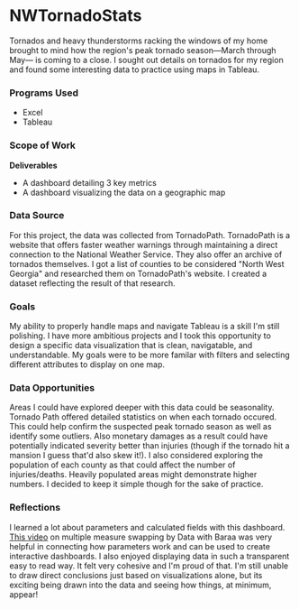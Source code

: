 # NWTornadoStats
Tornados and heavy thunderstorms racking the windows of my home brought to mind how the region's peak tornado season—March through May— is coming to a close. I sought out details on tornados for my region and found some interesting data to practice using maps in Tableau.

### Programs Used ###
- Excel
- Tableau

### Scope of Work ###
**Deliverables**
- A dashboard detailing 3 key metrics
- A dashboard visualizing the data on a geographic map

### Data Source ###
For this project, the data was collected from TornadoPath. TornadoPath is a website that offers faster weather warnings through maintaining a direct connection to the National Weather Service. They also offer an archive of tornados themselves. I got a list of counties to be considered "North West Georgia" and researched them on TornadoPath's website. I created a dataset reflecting the result of that research.
   
### Goals ###
My ability to properly handle maps and navigate Tableau is a skill I'm still polishing. I have more ambitious projects and I took this opportunity to design a specific data visualization that is clean, navigatable, and understandable. My goals were to be more familar with filters and selecting different attributes to display on one map. 

### Data Opportunities ###
Areas I could have explored deeper with this data could be seasonality. Tornado Path offered detailed statistics on when each tornado occured. This could help confirm the suspected peak tornado season as well as identify some outliers. Also monetary damages as a result could have potentially indicated severity better than injuries (though if the tornado hit a mansion I guess that'd also skew it!). I also considered exploring the population of each county as that could affect the number of injuries/deaths. Heavily populated areas might demonstrate higher numbers. I decided to keep it simple though for the sake of practice. 

### Reflections ###
I learned a lot about parameters and calculated fields with this dashboard. [This video](https://www.youtube.com/watch?v=zDHiKOYluqQ) on multiple measure swapping by Data with Baraa was very helpful in connecting how parameters work and can be used to create interactive dashboards. I also enjoyed displaying data in such a transparent easy to read way. It felt very cohesive and I'm proud of that. I'm still unable to draw direct conclusions just based on visualizations alone, but its exciting being drawn into the data and seeing how things, at minimum, appear! 
